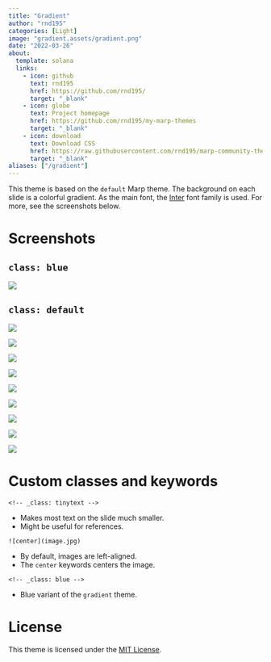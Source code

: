 ```yaml
---
title: "Gradient"
author: "rnd195"
categories: [Light]
image: "gradient.assets/gradient.png"
date: "2022-03-26"
about:
  template: solana
  links:
    - icon: github
      text: rnd195
      href: https://github.com/rnd195/
      target: "_blank"
    - icon: globe
      text: Project homepage
      href: https://github.com/rnd195/my-marp-themes
      target: "_blank"
    - icon: download
      text: Download CSS
      href: https://raw.githubusercontent.com/rnd195/marp-community-themes/live/themes/gradient.css
      target: "_blank"
aliases: ["/gradient"]
---
```


This theme is based on the `default` Marp theme. The background on each slide is a colorful gradient. As the main font, the [Inter](https://github.com/rsms/inter) font family is used. For more, see the screenshots below.

# Screenshots

## `class: blue`

![](gradient.assets/gradient_page-0000.jpg)

## `class: default`

![](gradient.assets/gradient_page-0001.jpg)

![](gradient.assets/gradient_page-0002.jpg)

![](gradient.assets/gradient_page-0003.jpg)

![](gradient.assets/gradient_page-0004.jpg)

![](gradient.assets/gradient_page-0005.jpg)

![](gradient.assets/gradient_page-0006.jpg)

![](gradient.assets/gradient_page-0007.jpg)

![](gradient.assets/gradient_page-0008.jpg)

![](gradient.assets/gradient_page-0009.jpg)

# Custom classes and keywords

`<!-- _class: tinytext -->`

- Makes most text on the slide much smaller.
- Might be useful for references.

`![center](image.jpg)`

- By default, images are left-aligned.
- The `center` keywords centers the image.

`<!-- _class: blue -->`

- Blue variant of the `gradient` theme.

# License

This theme is licensed under the [MIT License](https://github.com/rnd195/my-marp-themes/blob/live/LICENSE).